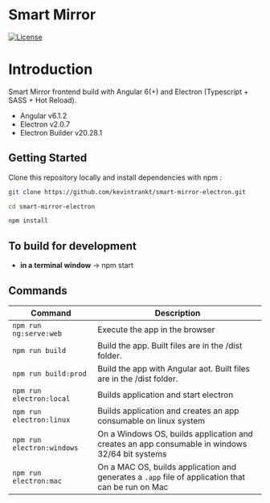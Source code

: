 # Smart Mirror

[![License](http://img.shields.io/badge/Licence-MIT-brightgreen.svg)](LICENSE)

# Introduction

Smart Mirror frontend build with Angular 6(+) and Electron (Typescript + SASS + Hot Reload).

- Angular v6.1.2
- Electron v2.0.7
- Electron Builder v20.28.1

## Getting Started

Clone this repository locally and install dependencies with npm :

```bash
git clone https://github.com/kevintrankt/smart-mirror-electron.git
```

```bash
cd smart-mirror-electron
```

```bash
npm install
```

## To build for development

- **in a terminal window** -> npm start

## Commands

| Command                    | Description                                                                                       |
| -------------------------- | ------------------------------------------------------------------------------------------------- |
| `npm run ng:serve:web`     | Execute the app in the browser                                                                    |
| `npm run build`            | Build the app. Built files are in the /dist folder.                                               |
| `npm run build:prod`       | Build the app with Angular aot. Built files are in the /dist folder.                              |
| `npm run electron:local`   | Builds application and start electron                                                             |
| `npm run electron:linux`   | Builds application and creates an app consumable on linux system                                  |
| `npm run electron:windows` | On a Windows OS, builds application and creates an app consumable in windows 32/64 bit systems    |
| `npm run electron:mac`     | On a MAC OS, builds application and generates a `.app` file of application that can be run on Mac |

